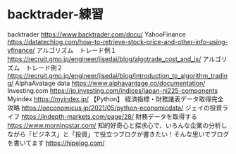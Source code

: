 # backtrader-練習
backtrader                 https://www.backtrader.com/docu/
YahooFinance               https://datatechlog.com/how-to-retrieve-stock-price-and-other-info-using-yfinance/
アルゴリズム　トレード例１　https://recruit.gmo.jp/engineer/jisedai/blog/algotrade_cost_and_is/
アルゴリズム　トレード例２　https://recruit.gmo.jp/engineer/jisedai/blog/introduction_to_algorithm_trading/
AlphaAvatage data          https://www.alphavantage.co/documentation/
Investing.com              https://jp.investing.com/indices/japan-ni225-components
Myindex                    https://myindex.jp/
【Python】 経済指標・財務諸表データ取得完全攻略    https://oeconomicus.jp/2021/05/python-economicdata/
ジェイの投資ライフ          https://indepth-markets.com/page/28/
財務データを取得する        https://www.morningstar.com/
知的好奇心と探求心で、いろんな企業の分析しながら「ビジネス」と「投資」で役立つブログが書きたい！そんな思いでブログを書いてます  https://hipelog.com/

